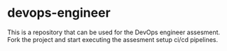 # devops-engineer

This is a repository that can be used for the DevOps engineer assesment. Fork the project and start executing the assesment setup ci/cd pipelines.
